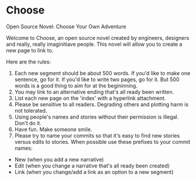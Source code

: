 # Choose
Open Source Novel: Choose Your Own Adventure

Welcome to Choose, an open source novel created by engineers, designers and really, really imaginitiave people.  This novel will allow you to create a new page to link to.  

Here are the rules: 

1) Each new segment should be about 500 words. If you'd like to make one sentence, go for it. If you'd like to write two pages, go for it.  But 500 words is a good thing to aim for at the begininning. 
2) You may link to an alternative ending that's all ready been written.
3) List each new page on the 'index' with a hyperlink attachment. 
4) Please be sensitive to all readers. Degrading others and plotting harm is not tolerated. 
5) Using people's names and stories without their permission is illegal. Don't do it. 
6) Have fun. Make someone smile.  
7) Please try to name your commits so that it's easy to find new stories versus edits to stories. When possible use these prefixes to your commit names:
- New (when you add a new narrative)
- Edit (when you change a narrative that's all ready been created)
- Link (when you change/add a link as an option to a new segment)


